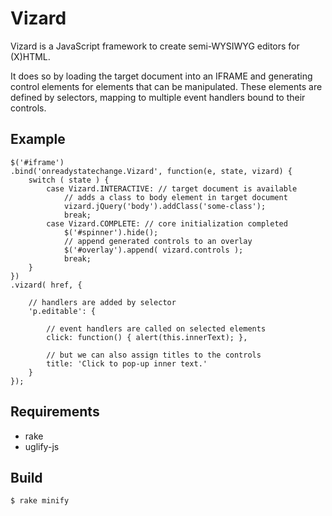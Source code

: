 Vizard
======

Vizard is a JavaScript framework to create semi-WYSIWYG editors for (X)HTML.

It does so by loading the target document into an IFRAME and generating
control elements for elements that can be manipulated.
These elements are defined by selectors, mapping to multiple event handlers
bound to their controls.

Example
-------

    $('#iframe')
    .bind('onreadystatechange.Vizard', function(e, state, vizard) {
        switch ( state ) {
            case Vizard.INTERACTIVE: // target document is available
                // adds a class to body element in target document
                vizard.jQuery('body').addClass('some-class');
                break;
            case Vizard.COMPLETE: // core initialization completed
                $('#spinner').hide();
                // append generated controls to an overlay
                $('#overlay').append( vizard.controls );
                break;
        }
    })
    .vizard( href, {

        // handlers are added by selector
        'p.editable': {

            // event handlers are called on selected elements
            click: function() { alert(this.innerText); },

            // but we can also assign titles to the controls
            title: 'Click to pop-up inner text.'
        }
    });

Requirements
------------

* rake
* uglify-js

Build
-----

    $ rake minify
